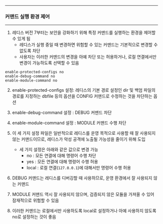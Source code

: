 -----
### 커맨드 실행 환경 제어
-----
1. 레디스 버전 7부터는 보안을 강화하기 위해 특정 커맨드를 실행하는 환경을 제어할 수 있게 됨
   - 레디스가 실행 중일 때 변경하면 위험할 수 있는 커맨드는 기본적으로 변경할 수 없도록 차단
   - 사용자는 이러한 커맨드의 변경을 아예 차단 또는 허용하거나, 로컬 연결에서만 변경이 가능하도록 선택할 수 있음
```redis
enable-protected-configs no
enable-debug-command no
enable-module-command no
```

2. enable-protected-configs 설정: 레디스의 기본 경로 설정인 dir 및 백엄 파일의 경로를 지정하는 dbfile 등의 옵션을 CONFIG 커맨드로 수정하는 것을 차단하는 옵션
3. enable-debug-command 설정 : DEBUG 커맨드 차단
4. enable-module-command 설정 : MODULE 커맨드 수행 차단
5. 이 세 가지 설정 파일은 일반적으로 레디스를 운영 목적으로 사용할 때 잘 사용되지 않는 커맨드이므로, 레디스가 악성 공격에 노출될 가능성을 줄이기 위해 도입
   - 세 가지 설정은 아래와 같은 값으로 변경 가능
     + no : 모든 연결에 대해 명령어 수행 차단
     + yes : 모든 연결에 대해 명령어 수행 허용
     + local : 로컬 연결(```127.0.0.1```)에 대해서만 명령어 수행 허용

6. DEBUG 커맨드는 레디스를 디버깅할 때 사용하므로, 운영 환경에서 잘 사용되지 않는 커맨드
7. MODULE 커맨드 역시 잘 사용되지 않으며, 검증되지 않은 모듈을 가져올 수 있어 잠재적으로 위험할 수 있음
8. 이러한 커맨드는 로컬에서만 사용하도록 local로 설정하거나 아예 사용하지 않도록 no로 설정하는 것이 좋음
